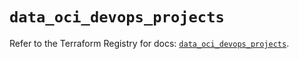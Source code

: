 # `data_oci_devops_projects`

Refer to the Terraform Registry for docs: [`data_oci_devops_projects`](https://registry.terraform.io/providers/hashicorp/oci/7.19.0/docs/data-sources/devops_projects).
